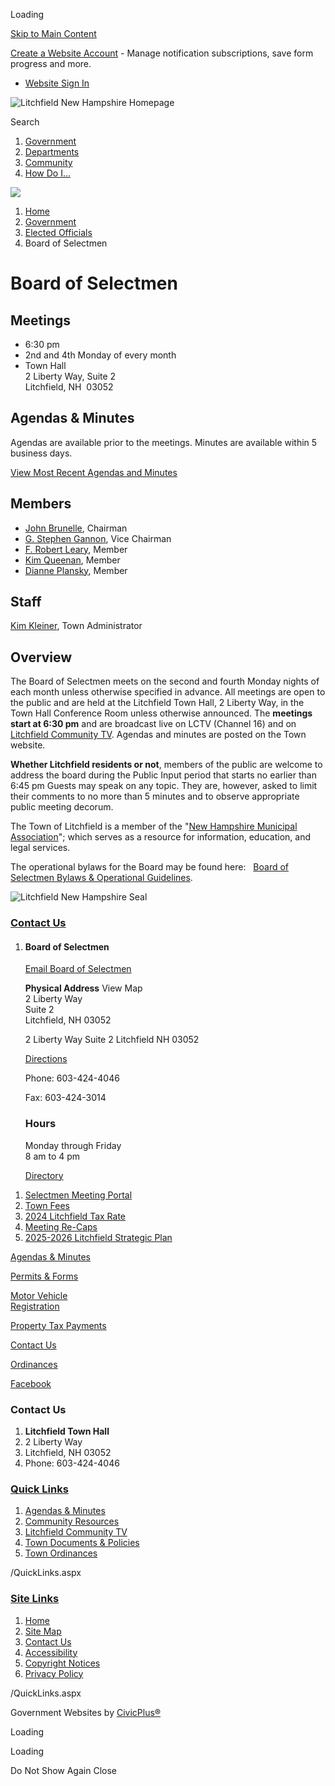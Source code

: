 Loading

[Skip to Main Content](https://litchfieldnh.gov/203/Board-of-Selectmen/)

[Create a Website Account](https://litchfieldnh.gov/MyAccount/ProfileCreate) - Manage notification subscriptions, save form progress and more.   

- [Website Sign In](https://litchfieldnh.gov/MyAccount)

![Litchfield New Hampshire Homepage](https://litchfieldnh.gov/ImageRepository/Document?documentID=67)

Search

1. [Government](https://litchfieldnh.gov/27/Government)
2. [Departments](https://litchfieldnh.gov/101/Departments)
3. [Community](https://litchfieldnh.gov/31/Community)
4. [How Do I...](https://litchfieldnh.gov/9/How-Do-I)

<!--THE END-->

![](https://litchfieldnh.gov/ImageRepository/Document?documentID=69)

1. [Home](https://litchfieldnh.gov)
2. [Government](https://litchfieldnh.gov/27/Government)
3. [Elected Officials](https://litchfieldnh.gov/223/Elected-Officials)
4. Board of Selectmen

# Board of Selectmen

## Meetings

- 6:30 pm
- 2nd and 4th Monday of every month
- Town Hall  
  2 Liberty Way, Suite 2  
  Litchfield, NH  03052

## Agendas &amp; Minutes

Agendas are available prior to the meetings. Minutes are available within 5 business days.

[View Most Recent Agendas and Minutes](https://litchfieldnh.gov/AgendaCenter/Board-of-Selectmen-8)

## Members

- [John Brunelle](mailto:jbrunelle@litchfieldnh.gov), Chairman
- [G. Stephen Gannon](mailto:sgannon@litchfieldnh.gov), Vice Chairman
- [F. Robert Leary](mailto:rleary@litchfieldnh.gov), Member
- [Kim Queenan](mailto:kqueenan@litchfieldnh.gov), Member
- [Dianne Plansky](mailto:dplansky@litchfieldnh.gov), Member

## Staff

[Kim Kleiner](mailto:kkleiner@litchfieldnh.gov), Town Administrator

## Overview

The Board of Selectmen meets on the second and fourth Monday nights of each month unless otherwise specified in advance. All meetings are open to the public and are held at the Litchfield Town Hall, 2 Liberty Way, in the Town Hall Conference Room unless otherwise announced. The **meetings start at 6:30 pm** and are broadcast live on LCTV (Channel 16) and on [Litchfield Community TV](https://youtube.com/LitchfieldTV). Agendas and minutes are posted on the Town website.

**Whether Litchfield residents or not**, members of the public are welcome to address the board during the Public Input period that starts no earlier than 6:45 pm Guests may speak on any topic. They are, however, asked to limit their comments to no more than 5 minutes and to observe appropriate public meeting decorum.

The Town of Litchfield is a member of the "[New Hampshire Municipal Association](https://www.nhmunicipal.org/About)"; which serves as a resource for information, education, and legal services.

The operational bylaws for the Board may be found here:   [Board of Selectmen Bylaws &amp; Operational Guidelines](https://litchfieldnh.gov/DocumentCenter/View/376).

![Litchfield New Hampshire Seal](https://litchfieldnh.gov/ImageRepository/Document?documentID=268 "Litchfield New Hampshire Seal")

### [Contact Us](https://litchfieldnh.gov/Directory.aspx)

1. #### Board of Selectmen
   
   [Email Board of Selectmen](mailto:townhall@litchfieldnh.gov)
   
   **Physical Address** View Map  
   2 Liberty Way  
   Suite 2  
   Litchfield, NH 03052
   
   2 Liberty Way Suite 2 Litchfield NH 03052
   
   [Directions](https://www.google.com/maps/place/2+Liberty+Way+Suite+2+Litchfield+NH+03052 "Open location on Google Maps")
   
   Phone: 603-424-4046
   
   Fax: 603-424-3014
   
   ### Hours
   
   Monday through Friday  
   8 am to 4 pm
   
   [Directory](https://litchfieldnh.gov/directory.aspx?did=25)

<!--THE END-->

1. [Selectmen Meeting Portal](https://bos.litchfieldnh.gov)
2. [Town Fees](https://litchfieldnh.gov/265/Town-Fees)
3. [2024 Litchfield Tax Rate](https://litchfieldnh.gov/289/2024-Litchfield-Tax-Rate)
4. [Meeting Re-Caps](https://litchfieldnh.gov/305/Meeting-Re-Caps)
5. [2025-2026 Litchfield Strategic Plan](https://litchfieldnh.gov/308/2025-2026-Litchfield-Strategic-Plan)

[Agendas &amp; Minutes](https://litchfieldnh.gov/agendacenter)

[Permits &amp; Forms](https://litchfieldnh.gov/183/Online-Forms)

[Motor Vehicle  
Registration](https://www.invoicecloud.com/portal/%28S%28wb44tnjcgketjulnzspilcmp%29%29/2/customerlocator.aspx?iti=33&bg=2f48186f-362a-4653-8dce-c7f110fd4a2f&vsii=370&return=Site.aspx%3FG%3Df1366a1f-abaf-4e8e-8da5-4f2e71d2)

[Property Tax Payments](https://nhtaxkiosk.com/?KIOSKID=LITCHFIELD)

[Contact Us](https://forms.litchfieldnh.gov/212114959982161)

[Ordinances](https://litchfieldnh.gov/189/Town-Ordinances)

[Facebook](https://www.facebook.com/litchfieldnh)

### Contact Us

1. **Litchfield Town Hall**
2. 2 Liberty Way
3. Litchfield, NH 03052
4. Phone: 603-424-4046

### [Quick Links](https://litchfieldnh.gov/QuickLinks.aspx?CID=15)

1. [Agendas &amp; Minutes](https://litchfieldnh.gov/AgendaCenter)
2. [Community Resources](https://litchfieldnh.gov/162/Community-Resources)
3. [Litchfield Community TV](https://litchfieldnh.gov/170/Litchfield-Community-TV)
4. [Town Documents &amp; Policies](https://litchfieldnh.gov/188/Town-Documents-Policies)
5. [Town Ordinances](https://litchfieldnh.gov/189/Town-Ordinances)

/QuickLinks.aspx

### [Site Links](https://litchfieldnh.gov/QuickLinks.aspx?CID=16)

1. [Home](https://litchfieldnh.gov)
2. [Site Map](https://litchfieldnh.gov/sitemap)
3. [Contact Us](https://litchfieldnh.gov/directory.aspx)
4. [Accessibility](https://litchfieldnh.gov/accessibility)
5. [Copyright Notices](https://litchfieldnh.gov/copyright)
6. [Privacy Policy](https://litchfieldnh.gov/privacy)

/QuickLinks.aspx

Government Websites by [CivicPlus®](https://connect.civicplus.com/referral)

Loading

Loading

Do Not Show Again Close